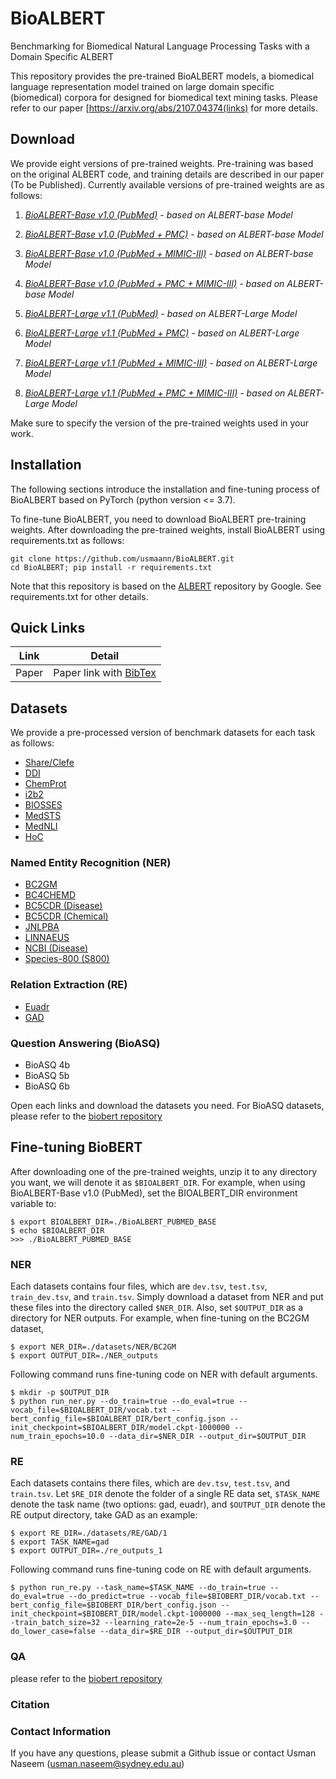 # BioALBERT
Benchmarking for Biomedical Natural Language Processing Tasks with a Domain Specific ALBERT


This repository provides the pre-trained BioALBERT models, a biomedical language representation model trained on large domain specific (biomedical) corpora for designed for biomedical text mining tasks. Please refer to our paper [https://arxiv.org/abs/2107.04374(links) for more details.


## Download

We provide eight versions of pre-trained weights. Pre-training was based on the original ALBERT code, and training details are described in our paper (To be Published). Currently available versions of pre-trained weights are as follows:

1) *[BioALBERT-Base v1.0 (PubMed)](https://drive.google.com/file/d/1sCU1vvSOWoWVAkOoWGUC3ZKraItLIoXD/view?usp=sharing) - based on ALBERT-base Model*

2) *[BioALBERT-Base v1.0 (PubMed + PMC)](https://drive.google.com/file/d/1N2UekXKNqhbjQLbtipsm8rNPcaFEG-2I/view?usp=sharing) - based on ALBERT-base Model*
 
3) *[BioALBERT-Base v1.0 (PubMed + MIMIC-III)](https://drive.google.com/file/d/1t9XUVMxEfRzVYU0M99NB9PIPSZWAFX4V/view?usp=sharing) - based on ALBERT-base Model*

4) *[BioALBERT-Base v1.0 (PubMed + PMC + MIMIC-III)](https://drive.google.com/file/d/1SIBd_-GETHhMiZ7BgMdDPEUDjOjtN_bH/view?usp=sharing) - based on ALBERT-base Model*

5) *[BioALBERT-Large v1.1 (PubMed)](https://drive.google.com/file/d/1uX5w8yaMyJta3Nit_3ayrL16tE-dO8Ew/view?usp=sharing) - based on ALBERT-Large Model*

6) *[BioALBERT-Large v1.1 (PubMed + PMC)](https://drive.google.com/file/d/1WJp7KbWXPa-3QWpsXcN95smY6V2RRbcX/view?usp=sharing) - based on ALBERT-Large Model*

7) *[BioALBERT-Large v1.1 (PubMed + MIMIC-III)](https://drive.google.com/file/d/1mZeW_0iQsCSIn86cW_XduaGnVtNGGXYp/view?usp=sharing) - based on ALBERT-Large Model*

8) *[BioALBERT-Large v1.1 (PubMed + PMC + MIMIC-III)](https://drive.google.com/file/d/16KRtHf8Meze2Hcc4vK_GUNhG-9LY6_6P/view?usp=sharing) - based on ALBERT-Large Model*


Make sure to specify the version of the pre-trained weights used in your work. 


## Installation

The following sections introduce the installation and fine-tuning process of BioALBERT based on PyTorch (python version <= 3.7).

To fine-tune BioALBERT, you need to download BioALBERT pre-training weights. After downloading the pre-trained weights, install BioALBERT using requirements.txt as follows:

```
git clone https://github.com/usmaann/BioALBERT.git
cd BioALBERT; pip install -r requirements.txt

```
Note that this repository is based on the [ALBERT](https://github.com/google-research/albert) repository by Google. See requirements.txt for other details.

## Quick Links

| Link | Detail |
| --- | --- |
| Paper | Paper link with [BibTex]() |


## Datasets

We provide a pre-processed version of benchmark datasets for each task as follows:

* [Share/Clefe](https://drive.google.com/drive/folders/1zAki8Xuw49QBRWW82w2bXvfjbfDCWrtz?usp=sharing)
* [DDI](https://drive.google.com/drive/folders/1LK1j3oJitxgAUt9W1CkB7IEwY0spePiY?usp=sharing)
* [ChemProt](https://drive.google.com/drive/folders/1iWAgFtAHowflx7_MTA9wttnoKh_W1C5U?usp=sharing)
* [i2b2](https://drive.google.com/drive/folders/1Yv4LioykzMlZoUVo3UuGfunGhiAUwmCr?usp=sharing)
* [BIOSSES](https://drive.google.com/drive/folders/1dJm2cU2hZHlx9-3ZnfJo-dhCvPVYXkcJ?usp=sharing)
* [MedSTS](https://drive.google.com/drive/folders/1X5l2IEYVKGMMQFNwQjlGPEOhzncZl0Lw?usp=sharing)
* [MedNLI](https://drive.google.com/drive/folders/1ej9G-m8ceIaP0INkWsw0rvJNSLso5HzW?usp=sharing)
* [HoC](https://drive.google.com/drive/folders/1_IlZzKnrfnvr2KVoOe40STaqzMRXFd7T?usp=sharing)

### Named Entity Recognition (NER)
* [BC2GM](https://drive.google.com/drive/folders/130ei5___99HkOoaHg9KJhveC7sJM1Zw4?usp=sharing)
* [BC4CHEMD](https://drive.google.com/drive/folders/1gASQyQoDtt7Ss2vXyTvR6EwdGzfFBXuJ?usp=sharing)
* [BC5CDR (Disease)](https://drive.google.com/drive/folders/1BtEDXwj1bwSZfes8w-4S9mIZLdjTC4nj?usp=sharing)
* [BC5CDR (Chemical)](https://drive.google.com/drive/folders/1b_C-vuOZ7ae1qUeuXZJhdyRSrWgygVMS?usp=sharing)
* [JNLPBA](https://drive.google.com/drive/folders/1SMm-cY2XxKsyHvcIR2teNt97N-3zYaXc?usp=sharing)
* [LINNAEUS](https://drive.google.com/drive/folders/1jQEgdQAdRweoh6vHSYeEOwya7w1VDg2p?usp=sharing)
* [NCBI (Disease)](https://drive.google.com/drive/folders/1ESm_CF3cU0ZbKP2N8uXiMHz8wKARm-KW?usp=sharing)
* [Species-800 (S800)](https://drive.google.com/drive/folders/1s2k1e7hnW1f9kHOv2AIEfZyL0c0SIBfT?usp=sharing)

### Relation Extraction (RE)
* [Euadr](https://drive.google.com/drive/folders/1XuiG7W93Nce4cDlD8eAnenB7T4pBoXCs?usp=sharing)
* [GAD](https://drive.google.com/drive/folders/1dFc8eEqrtkf1Nt8etaz3I4WyswUQT9C8?usp=sharing)

### Question Answering (BioASQ)
* BioASQ 4b
* BioASQ 5b
* BioASQ 6b

Open each links and download the datasets you need. For BioASQ datasets, please refer to the [biobert repository](https://github.com/dmis-lab/biobert#datasets)


## Fine-tuning BioBERT

After downloading one of the pre-trained weights, unzip it to any directory you want, we will denote it as ``` $BIOALBERT_DIR ```. For example, when using BioALBERT-Base v1.0 (PubMed), set the BIOALBERT_DIR environment variable to:

```
$ export BIOALBERT_DIR=./BioALBERT_PUBMED_BASE
$ echo $BIOALBERT_DIR
>>> ./BioALBERT_PUBMED_BASE
```

### NER
Each datasets contains four files, which are ```dev.tsv```, ```test.tsv```, ```train_dev.tsv```, and ```train.tsv```. Simply download a dataset from NER and put these files into the directory called ```$NER_DIR```. Also, set ```$OUTPUT_DIR``` as a directory for NER outputs. For example, when fine-tuning on the BC2GM dataset,

```
$ export NER_DIR=./datasets/NER/BC2GM
$ export OUTPUT_DIR=./NER_outputs
```
Following command runs fine-tuning code on NER with default arguments.

```
$ mkdir -p $OUTPUT_DIR
$ python run_ner.py --do_train=true --do_eval=true --vocab_file=$BIOALBERT_DIR/vocab.txt --bert_config_file=$BIOALBERT_DIR/bert_config.json --init_checkpoint=$BIOALBERT_DIR/model.ckpt-1000000 --num_train_epochs=10.0 --data_dir=$NER_DIR --output_dir=$OUTPUT_DIR
```

### RE
Each datasets contains there files, which are ```dev.tsv```, ```test.tsv```, and ```train.tsv```. Let ```$RE_DIR``` denote the folder of a single RE data set, ```$TASK_NAME``` denote the task name (two options: gad, euadr), and ```$OUTPUT_DIR``` denote the RE output directory, take GAD as an example:

```
$ export RE_DIR=./datasets/RE/GAD/1
$ export TASK_NAME=gad
$ export OUTPUT_DIR=./re_outputs_1
```
Following command runs fine-tuning code on RE with default arguments.

```
$ python run_re.py --task_name=$TASK_NAME --do_train=true --do_eval=true --do_predict=true --vocab_file=$BIOBERT_DIR/vocab.txt --bert_config_file=$BIOBERT_DIR/bert_config.json --init_checkpoint=$BIOBERT_DIR/model.ckpt-1000000 --max_seq_length=128 --train_batch_size=32 --learning_rate=2e-5 --num_train_epochs=3.0 --do_lower_case=false --data_dir=$RE_DIR --output_dir=$OUTPUT_DIR
```

### QA

please refer to the [biobert repository](https://github.com/dmis-lab/biobert#question-answering-qa)

### Citation

### Contact Information

If you have any questions, please submit a Github issue or contact Usman Naseem (usman.naseem@sydney.edu.au)

